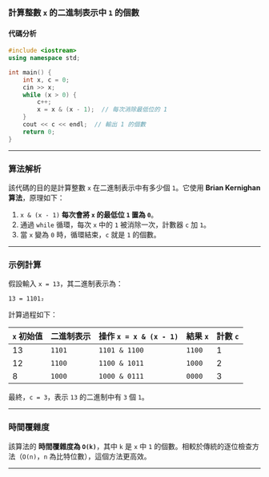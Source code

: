 ### **計算整數 `x` 的二進制表示中 `1` 的個數**

#### **代碼分析**
```cpp
#include <iostream>
using namespace std;

int main() {
    int x, c = 0;
    cin >> x;
    while (x > 0) {
        c++;         
        x = x & (x - 1);  // 每次消除最低位的 1
    }
    cout << c << endl;  // 輸出 1 的個數
    return 0;
}
```

---

### **算法解析**
該代碼的目的是計算整數 `x` 在二進制表示中有多少個 `1`。它使用 **Brian Kernighan 算法**，原理如下：

1. `x & (x - 1)` **每次會將 `x` 的最低位 `1` 置為 `0`**。
2. 通過 `while` 循環，每次 `x` 中的 `1` 被消除一次，計數器 `c` 加 `1`。
3. 當 `x` 變為 `0` 時，循環結束，`c` 就是 `1` 的個數。

---

### **示例計算**
假設輸入 `x = 13`，其二進制表示為：
```
13 = 1101₂
```
計算過程如下：

| `x` 初始值 | 二進制表示 | 操作 `x = x & (x - 1)` | 結果 `x` | 計數 `c` |
|------------|------------|----------------|------------|------------|
| 13         | `1101`     | `1101 & 1100`  | `1100`     | 1          |
| 12         | `1100`     | `1100 & 1011`  | `1000`     | 2          |
| 8          | `1000`     | `1000 & 0111`  | `0000`     | 3          |

最終，`c = 3`，表示 `13` 的二進制中有 `3` 個 `1`。

---

### **時間覆雜度**
該算法的 **時間覆雜度為 `O(k)`**，其中 `k` 是 `x` 中 `1` 的個數。相較於傳統的逐位檢查方法（`O(n)`，`n` 為比特位數），這個方法更高效。

---
